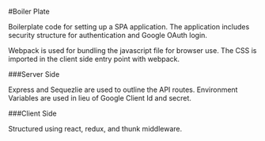 #Boiler Plate 

Boilerplate code for setting up a SPA application. The application includes security structure for authentication and Google OAuth login.

Webpack is used for bundling the javascript file for browser use. The CSS is imported in the client side entry point with webpack.

###Server Side

Express and Sequezlie are used to outline the API routes. Environment Variables are used in lieu of Google Client Id and secret. 

###Client Side

Structured using react, redux, and thunk middleware.